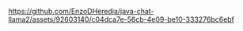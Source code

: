 

https://github.com/EnzoDHeredia/java-chat-llama2/assets/92603140/c04dca7e-56cb-4e09-be10-333276bc6ebf

